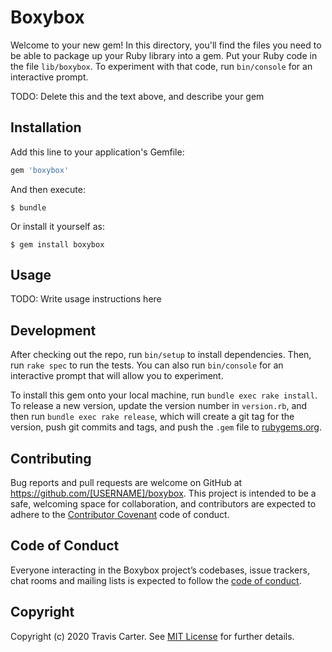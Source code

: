 # Boxybox

Welcome to your new gem! In this directory, you'll find the files you need to be able to package up your Ruby library into a gem. Put your Ruby code in the file `lib/boxybox`. To experiment with that code, run `bin/console` for an interactive prompt.

TODO: Delete this and the text above, and describe your gem

## Installation

Add this line to your application's Gemfile:

```ruby
gem 'boxybox'
```

And then execute:

    $ bundle

Or install it yourself as:

    $ gem install boxybox

## Usage

TODO: Write usage instructions here

## Development

After checking out the repo, run `bin/setup` to install dependencies. Then, run `rake spec` to run the tests. You can also run `bin/console` for an interactive prompt that will allow you to experiment.

To install this gem onto your local machine, run `bundle exec rake install`. To release a new version, update the version number in `version.rb`, and then run `bundle exec rake release`, which will create a git tag for the version, push git commits and tags, and push the `.gem` file to [rubygems.org](https://rubygems.org).

## Contributing

Bug reports and pull requests are welcome on GitHub at https://github.com/[USERNAME]/boxybox. This project is intended to be a safe, welcoming space for collaboration, and contributors are expected to adhere to the [Contributor Covenant](http://contributor-covenant.org) code of conduct.

## Code of Conduct

Everyone interacting in the Boxybox project’s codebases, issue trackers, chat rooms and mailing lists is expected to follow the [code of conduct](https://github.com/[USERNAME]/boxybox/blob/master/CODE_OF_CONDUCT.md).

## Copyright

Copyright (c) 2020 Travis Carter. See [MIT License](LICENSE.txt) for further details.